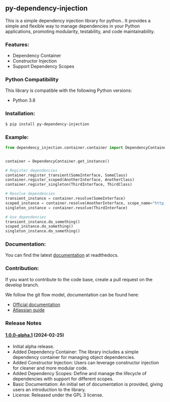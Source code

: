 ## py-dependency-injection

This is a simple dependency injection library for python.. It provides a simple and flexible way to manage dependencies in your Python applications, promoting modularity, testability, and code maintainability.

### Features:

- Dependency Container
- Constructor Injection
- Support Dependency Scopes

### Python Compatibility

This library is compatible with the following Python versions:

- Python 3.8
  
### Installation:
  
```bash
$ pip install py-dependency-injection
```
  
### Example:

```python
from dependency_injection.container.container import DependencyContainer


container = DependencyContainer.get_instance()

# Register dependencies
container.register_transient(SomeInterface, SomeClass)
container.register_scoped(AnotherInterface, AnotherClass)
container.register_singleton(ThirdInterface, ThirdClass)

# Resolve dependencies
transient_instance = container.resolve(SomeInterface)
scoped_instance = container.resolve(AnotherInterface, scope_name="http_request_scope_123")
singleton_instance = container.resolve(ThirdInterface)

# Use dependencies
transient_instance.do_something()
scoped_instance.do_something()
singleton_instance.do_something()

```

### Documentation:
  
You can find the latest [documentation](https://py-dependency-injection.readthedocs.io/en/latest/) at readthedocs.

### Contribution:
  
If you want to contribute to the code base, create a pull request on the develop branch.

We follow the git flow model, documentation can be found here:
- [Official documentation](https://nvie.com/posts/a-successful-git-branching-model/)
- [Atlassian guide](https://www.atlassian.com/git/tutorials/comparing-workflows/gitflow-workflow)
  
### Release Notes

#### [1.0.0-alpha.1](https://github.com/runemalm/py-dependency-injection/releases/tag/v1.0.0-alpha.1) (2024-02-25)

- Initial alpha release.
- Added Dependency Container: The library includes a simple dependency container for managing object dependencies.
- Added Constructor Injection: Users can leverage constructor injection for cleaner and more modular code.
- Added Dependency Scopes: Define and manage the lifecycle of dependencies with support for different scopes.
- Basic Documentation: An initial set of documentation is provided, giving users an introduction to the library.
- License: Released under the GPL 3 license.
